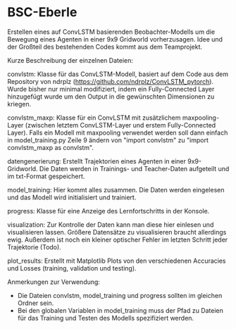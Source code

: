 # BSC-Eberle

Erstellen eines auf ConvLSTM basierenden Beobachter-Modells um die Bewegung eines Agenten in einer 9x9 Gridworld vorherzusagen. 
Idee und der Großteil des bestehenden Codes kommt aus dem Teamprojekt.


Kurze Beschreibung der einzelnen Dateien:

convlstm:
Klasse für das ConvLSTM-Modell, basiert auf dem Code aus dem Repository von ndrplz (https://github.com/ndrplz/ConvLSTM_pytorch). 
Wurde bisher nur minimal modifiziert, indem ein Fully-Connected Layer hinzugefügt wurde um den Output in die gewünschten Dimensionen zu kriegen.

convlstm_maxp:
Klasse für ein ConvLSTM mit zusätzlichem maxpooling-Layer (zwischen letztem ConvLSTM-Layer und erstem Fully-Connected Layer).
Falls ein Modell mit maxpooling verwendet werden soll dann einfach in model_training.py Zeile 9 ändern von "import convlstm" zu "import convlstm_maxp as convlstm".

datengenerierung:
Erstellt Trajektorien eines Agenten in einer 9x9-Gridworld. Die Daten werden in Trainings- und Teacher-Daten aufgeteilt und im txt-Format gespeichert.

model_training:
Hier kommt alles zusammen. Die Daten werden eingelesen und das Modell wird initialisiert und trainiert.

progress:
Klasse für eine Anzeige des Lernfortschritts in der Konsole.

visualization:
Zur Kontrolle der Daten kann man diese hier einlesen und visualisieren lassen. 
Größere Datensätze zu visualisieren braucht allerdings ewig. Außerdem ist noch ein kleiner optischer Fehler im letzten Schritt jeder Trajektorie (Todo).

plot_results:
Erstellt mit Matplotlib Plots von den verschiedenen Accuracies und Losses (training, validation und testing).


Anmerkungen zur Verwendung:
- Die Dateien convlstm, model_training und progress sollten im gleichen Ordner sein.
- Bei den globalen Variablen in model_training muss der Pfad zu Dateien für das Training und Testen des Modells spezifiziert werden.
